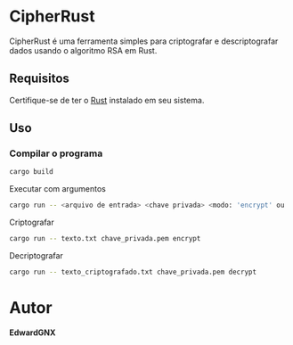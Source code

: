 # CipherRust

CipherRust é uma ferramenta simples para criptografar e descriptografar dados usando o algoritmo RSA em Rust.

## Requisitos

Certifique-se de ter o [Rust](https://www.rust-lang.org/tools/install) instalado em seu sistema.

## Uso

### Compilar o programa

```bash
cargo build
```
Executar com argumentos
```bash
cargo run -- <arquivo de entrada> <chave privada> <modo: 'encrypt' ou 'decrypt'>
```
Criptografar
```bash
cargo run -- texto.txt chave_privada.pem encrypt
```
Decriptografar
```bash
cargo run -- texto_criptografado.txt chave_privada.pem decrypt
```

# Autor
**EdwardGNX**